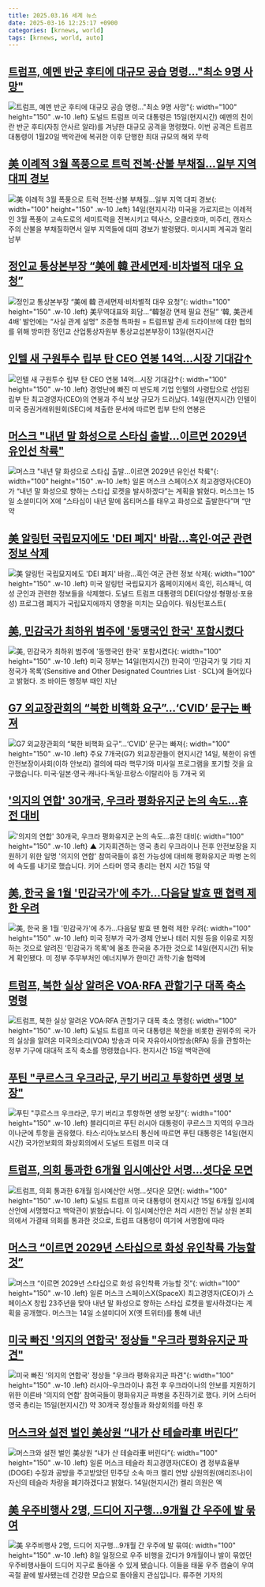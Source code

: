 ```yaml
---
title: 2025.03.16 세계 뉴스
date: 2025-03-16 12:25:17 +0900
categories: [krnews, world]
tags: [krnews, world, auto]
---
```

## [트럼프, 예멘 반군 후티에 대규모 공습 명령…"최소 9명 사망"](https://n.news.naver.com/mnews/article/029/0002941302)

![트럼프, 예멘 반군 후티에 대규모 공습 명령…"최소 9명 사망"](https://mimgnews.pstatic.net/image/origin/029/2025/03/16/2941302.jpg?type=nf220_150){: width="100" height="150" .w-10 .left}
도널드 트럼프 미국 대통령은 15일(현지시간) 예멘의 친이란 반군 후티(자칭 안사르 알라)를 겨냥한 대규모 공격을 명령했다. 이번 공격은 트럼프 대통령이 1월20일 백악관에 복귀한 이후 단행한 최대 규모의 해외 무력

## [美 이례적 3월 폭풍으로 트럭 전복·산불 부채질…일부 지역 대피 경보](https://n.news.naver.com/mnews/article/003/0013121044)

![美 이례적 3월 폭풍으로 트럭 전복·산불 부채질…일부 지역 대피 경보](https://mimgnews.pstatic.net/image/origin/003/2025/03/15/13121044.jpg?type=nf220_150){: width="100" height="150" .w-10 .left}
14일(현지시각) 미국을 가로지르는 이례적인 3월 폭풍이 고속도로의 세미트럭을 전복시키고 텍사스, 오클라호마, 미주리, 캔자스주의 산불을 부채질하면서 일부 지역들에 대피 경보가 발령됐다. 미시시피 계곡과 멀리 남부

## [정인교 통상본부장 “美에 韓 관세면제·비차별적 대우 요청”](https://n.news.naver.com/mnews/article/016/0002442486)

![정인교 통상본부장 “美에 韓 관세면제·비차별적 대우 요청”](https://mimgnews.pstatic.net/image/origin/016/2025/03/15/2442486.jpg?type=nf220_150){: width="100" height="150" .w-10 .left}
美무역대표와 회담…“韓철강 면제 필요 전달” ‘韓, 美관세 4배’ 발언에는 “사실 관계 설명” 조준형 특파원 = 트럼프발 관세 드라이브에 대한 협의를 위해 방미한 정인교 산업통상자원부 통상교섭본부장이 13일(현지시간

## [인텔 새 구원투수 립부 탄 CEO 연봉 14억…시장 기대감↑](https://n.news.naver.com/mnews/article/088/0000936131)

![인텔 새 구원투수 립부 탄 CEO 연봉 14억…시장 기대감↑](https://mimgnews.pstatic.net/image/origin/088/2025/03/15/936131.jpg?type=nf220_150){: width="100" height="150" .w-10 .left}
경영난에 빠진 미 반도체 기업 인텔의 사령탑으로 선임된 립부 탄 최고경영자(CEO)의 연봉과 주식 보상 규모가 드러났다. 14일(현지시간) 인텔이 미국 증권거래위원회(SEC)에 제출한 문서에 따르면 립부 탄의 연봉은

## [머스크 "내년 말 화성으로 스타십 출발…이르면 2029년 유인선 착륙"](https://n.news.naver.com/mnews/article/011/0004461674)

![머스크 "내년 말 화성으로 스타십 출발…이르면 2029년 유인선 착륙"](https://mimgnews.pstatic.net/image/origin/011/2025/03/15/4461674.jpg?type=nf220_150){: width="100" height="150" .w-10 .left}
일론 머스크 스페이스X 최고경영자(CEO)가 “내년 말 화성으로 향하는 스타십 로켓을 발사하겠다”는 계획을 밝혔다. 머스크는 15일 소셜미디어 X에 “스타십이 내년 말에 옵티머스를 태우고 화성으로 출발한다”며 “만약

## [美 알링턴 국립묘지에도 'DEI 폐지' 바람…흑인·여군 관련 정보 삭제](https://n.news.naver.com/mnews/article/421/0008131497)

![美 알링턴 국립묘지에도 'DEI 폐지' 바람…흑인·여군 관련 정보 삭제](https://mimgnews.pstatic.net/image/origin/421/2025/03/15/8131497.jpg?type=nf220_150){: width="100" height="150" .w-10 .left}
미국 알링턴 국립묘지가 홈페이지에서 흑인, 히스패닉, 여성 군인과 관련한 정보들을 삭제했다. 도널드 트럼프 대통령의 DEI(다양성·형평성·포용성) 프로그램 폐지가 국립묘지에까지 영향을 미치는 모습이다. 워싱턴포스트(

## [美, 민감국가 최하위 범주에 '동맹국인 한국' 포함시켰다](https://n.news.naver.com/mnews/article/025/0003426982)

![美, 민감국가 최하위 범주에 '동맹국인 한국' 포함시켰다](https://mimgnews.pstatic.net/image/origin/025/2025/03/15/3426982.jpg?type=nf220_150){: width="100" height="150" .w-10 .left}
미국 정부는 14일(현지시간) 한국이 ‘민감국가 및 기타 지정국가 목록’(Sensitive and Other Designated Countries ListㆍSCL)에 들어있다고 밝혔다. 조 바이든 행정부 때인 지난

## [G7 외교장관회의 “북한 비핵화 요구”…‘CVID’ 문구는 빠져](https://n.news.naver.com/mnews/article/056/0011911635)

![G7 외교장관회의 “북한 비핵화 요구”…‘CVID’ 문구는 빠져](https://mimgnews.pstatic.net/image/origin/056/2025/03/15/11911635.jpg?type=nf220_150){: width="100" height="150" .w-10 .left}
주요 7개국(G7) 외교장관들이 현지시간 14일, 북한이 유엔 안전보장이사회(이하 안보리) 결의에 따라 핵무기와 미사일 프로그램을 포기할 것을 요구했습니다. 미국·일본·영국·캐나다·독일·프랑스·이탈리아 등 7개국 외

## ['의지의 연합' 30개국, 우크라 평화유지군 논의 속도…휴전 대비](https://n.news.naver.com/mnews/article/055/0001240258)

!['의지의 연합' 30개국, 우크라 평화유지군 논의 속도…휴전 대비](https://mimgnews.pstatic.net/image/origin/055/2025/03/16/1240258.jpg?type=nf220_150){: width="100" height="150" .w-10 .left}
▲ 기자회견하는 영국 총리 우크라이나 전후 안전보장을 지원하기 위한 일명 '의지의 연합' 참여국들이 휴전 가능성에 대비해 평화유지군 파병 논의에 속도를 내기로 했습니다. 키어 스타머 영국 총리는 현지 시간 15일 약

## [美, 한국 올 1월 '민감국가'에 추가…다음달 발효 땐 협력 제한 우려](https://n.news.naver.com/mnews/article/008/0005166109)

![美, 한국 올 1월 '민감국가'에 추가…다음달 발효 땐 협력 제한 우려](https://mimgnews.pstatic.net/image/origin/008/2025/03/15/5166109.jpg?type=nf220_150){: width="100" height="150" .w-10 .left}
미국 정부가 국가·경제 안보나 테러 지원 등을 이유로 지정하는 것으로 알려진 '민감국가 목록'에 올초 한국을 추가한 것으로 14일(현지시간) 뒤늦게 확인됐다. 미 정부 주무부처인 에너지부가 한미간 과학·기술 협력에

## [트럼프, 북한 실상 알려온 VOA·RFA 관할기구 대폭 축소 명령](https://n.news.naver.com/mnews/article/422/0000721579)

![트럼프, 북한 실상 알려온 VOA·RFA 관할기구 대폭 축소 명령](https://mimgnews.pstatic.net/image/origin/422/2025/03/16/721579.jpg?type=nf220_150){: width="100" height="150" .w-10 .left}
도널드 트럼프 미국 대통령은 북한을 비롯한 권위주의 국가의 실상을 알려온 미국의소리(VOA) 방송과 미국 자유아시아방송(RFA) 등을 관할하는 정부 기구에 대대적 조직 축소를 명령했습니다. 현지시간 15일 백악관에

## [푸틴 "쿠르스크 우크라군, 무기 버리고 투항하면 생명 보장"](https://n.news.naver.com/mnews/article/421/0008131285)

![푸틴 "쿠르스크 우크라군, 무기 버리고 투항하면 생명 보장"](https://mimgnews.pstatic.net/image/origin/421/2025/03/15/8131285.jpg?type=nf220_150){: width="100" height="150" .w-10 .left}
블라디미르 푸틴 러시아 대통령이 쿠르스크 지역의 우크라이나군에 투항을 권유했다. 타스·리아노보스티 통신에 따르면 푸틴 대통령은 14일(현지시간) 국가안보회의 화상회의에서 도널드 트럼프 미국 대

## [트럼프, 의회 통과한 6개월 임시예산안 서명…셧다운 모면](https://n.news.naver.com/mnews/article/056/0011911881)

![트럼프, 의회 통과한 6개월 임시예산안 서명…셧다운 모면](https://mimgnews.pstatic.net/image/origin/056/2025/03/16/11911881.jpg?type=nf220_150){: width="100" height="150" .w-10 .left}
도널드 트럼프 미국 대통령이 현지시간 15일 6개월 임시예산안에 서명했다고 백악관이 밝혔습니다. 이 임시예산안은 처리 시한인 전날 상원 본회의에서 가결돼 의회를 통과한 것으로, 트럼프 대통령이 여기에 서명함에 따라

## [머스크 “이르면 2029년 스타십으로 화성 유인착륙 가능할 것”](https://n.news.naver.com/mnews/article/023/0003893677)

![머스크 “이르면 2029년 스타십으로 화성 유인착륙 가능할 것”](https://mimgnews.pstatic.net/image/origin/023/2025/03/15/3893677.jpg?type=nf220_150){: width="100" height="150" .w-10 .left}
일론 머스크 스페이스X(SpaceX) 최고경영자(CEO)가 스페이스X 창립 23주년을 맞아 내년 말 화성으로 향하는 스타십 로켓을 발사하겠다는 계획을 공개했다. 머스크는 14일 소셜미디어 X(옛 트위터)를 통해 내년

## [미국 빠진 '의지의 연합국' 정상들 "우크라 평화유지군 파견"](https://n.news.naver.com/mnews/article/008/0005166235)

![미국 빠진 '의지의 연합국' 정상들 "우크라 평화유지군 파견"](https://mimgnews.pstatic.net/image/origin/008/2025/03/16/5166235.jpg?type=nf220_150){: width="100" height="150" .w-10 .left}
러시아-우크라이나 휴전 후 우크라이나의 안보를 지원하기 위한 이른바 '의지의 연합' 참여국들이 평화유지군 파병을 추진하기로 했다. 키어 스타머 영국 총리는 15일(현지시간) 약 30개국 정상들과 화상회의를 마친 후

## [머스크와 설전 벌인 美상원 “내가 산 테슬라車 버린다”](https://n.news.naver.com/mnews/article/020/0003621430)

![머스크와 설전 벌인 美상원 “내가 산 테슬라車 버린다”](https://mimgnews.pstatic.net/image/origin/020/2025/03/15/3621430.jpg?type=nf220_150){: width="100" height="150" .w-10 .left}
일론 머스크 테슬라 최고경영자(CEO) 겸 정부효율부(DOGE) 수장과 공방을 주고받았던 민주당 소속 마크 켈리 연방 상원의원(애리조나)이 자신의 테슬라 차량을 폐기하겠다고 밝혔다. 14일(현지시간) 켈리 의원은 엑

## [美 우주비행사 2명, 드디어 지구행…9개월 간 우주에 발 묶여](https://n.news.naver.com/mnews/article/448/0000513993)

![美 우주비행사 2명, 드디어 지구행…9개월 간 우주에 발 묶여](https://mimgnews.pstatic.net/image/origin/448/2025/03/15/513993.jpg?type=nf220_150){: width="100" height="150" .w-10 .left}
8일 일정으로 우주 비행을 갔다가 9개월이나 발이 묶였던 우주비행사들이 드디어 지구로 돌아올 수 있게 됐습니다. 이들을 태울 우주 캡슐이 우여곡절 끝에 발사됐는데 건강한 모습으로 돌아올지 관심입니다. 류주현 기자의

